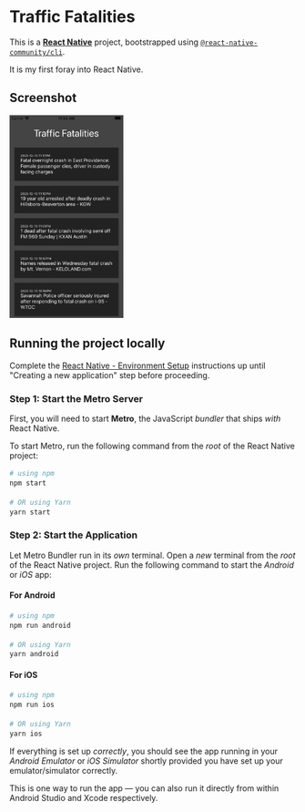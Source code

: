 # Traffic Fatalities

This is a [**React Native**](https://reactnative.dev) project, bootstrapped using [`@react-native-community/cli`](https://github.com/react-native-community/cli).

It is my first foray into React Native.

## Screenshot

<img src="screenshot.png" alt="Screen Capture of Traffic Fatalities App" width="200"/>

## Running the project locally

Complete the [React Native - Environment Setup](https://reactnative.dev/docs/environment-setup) instructions up until "Creating a new application" step before proceeding.

### Step 1: Start the Metro Server

First, you will need to start **Metro**, the JavaScript _bundler_ that ships _with_ React Native.

To start Metro, run the following command from the _root_ of the React Native project:

```bash
# using npm
npm start

# OR using Yarn
yarn start
```

### Step 2: Start the Application

Let Metro Bundler run in its _own_ terminal. Open a _new_ terminal from the _root_ of the React Native project. Run the following command to start the _Android_ or _iOS_ app:

#### For Android

```bash
# using npm
npm run android

# OR using Yarn
yarn android
```

#### For iOS

```bash
# using npm
npm run ios

# OR using Yarn
yarn ios
```

If everything is set up _correctly_, you should see the app running in your _Android Emulator_ or _iOS Simulator_ shortly provided you have set up your emulator/simulator correctly.

This is one way to run the app — you can also run it directly from within Android Studio and Xcode respectively.